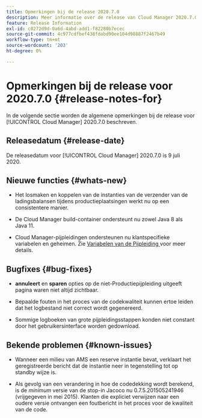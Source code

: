 ```yaml
---
title: Opmerkingen bij de release 2020.7.0
description: Meer informatie over de release van Cloud Manager 2020.7.0.
feature: Release Information
exl-id: c0272d9d-0a6d-4abd-add1-f82280b7ecec
source-git-commit: 4c977cdfbef438fdabd90ee104d98887f2467b49
workflow-type: tm+mt
source-wordcount: '203'
ht-degree: 0%

---
```


# Opmerkingen bij de release voor 2020.7.0 {#release-notes-for}

In de volgende sectie worden de algemene opmerkingen bij de release voor [!UICONTROL Cloud Manager] 2020.7.0 beschreven.

## Releasedatum {#release-date}

De releasedatum voor [!UICONTROL Cloud Manager] 2020.7.0 is 9 juli 2020.

## Nieuwe functies {#whats-new}

* Het losmaken en koppelen van de instanties van de verzender van de ladingsbalansen tijdens productieplaatsingen werkt nu op een consistentere manier.

* De Cloud Manager build-container ondersteunt nu zowel Java 8 als Java 11.

* Cloud Manager-pijpleidingen ondersteunen nu klantspecifieke variabelen en geheimen. Zie [ Variabelen van de Pijpleiding ](/help/getting-started/build-environment.md#pipeline-variables) voor meer details.

## Bugfixes {#bug-fixes}

* **annuleert** en **sparen** opties op de niet-Productiepijpleiding uitgeeft pagina waren niet altijd zichtbaar.

* Bepaalde fouten in het proces van de codekwaliteit kunnen ertoe leiden dat het logbestand niet correct wordt gegenereerd.

* Sommige logboeken van grote pijpleidingsstappen konden niet constant door het gebruikersinterface worden gedownload.

## Bekende problemen {#known-issues}

* Wanneer een milieu van AMS een reserve instantie bevat, verklaart het geregistreerde bericht dat de instantie neer in tegenstelling tot op standby wijze is.

* Als gevolg van een verandering in hoe de codedekking wordt berekend, is de _minimum_ versie van de stop-in Jacoco nu 0.7.5.201505241946 (vrijgegeven in mei 2015). Klanten die expliciet verwijzen naar een oudere versie ontvangen een foutbericht in het proces voor de kwaliteit van de code.
